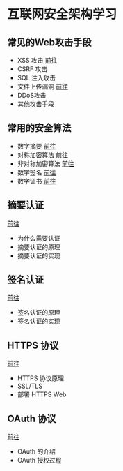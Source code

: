 # 互联网安全架构学习

## 常见的Web攻击手段
- XSS 攻击  <a href="src/main/java/com/zyh/常见的Web攻击手段/XSS攻击"  target="_blank">前往</a>
- CSRF 攻击
- SQL 注入攻击
- 文件上传漏洞  <a href="src/main/java/com/zyh/常见的Web攻击手段/文件类型判断"  target="_blank">前往</a>
- DDoS攻击
- 其他攻击手段

## 常用的安全算法

- 数字摘要 <a href="src/main/java/com/zyh/常用的安全算法/数字摘要"  target="_blank">前往</a>
- 对称加密算法 <a href="src/main/java/com/zyh/常用的安全算法/对称加密算法"  target="_blank">前往</a>
- 非对称加密算法 <a href="src/main/java/com/zyh/常用的安全算法/非对称加密算法"  target="_blank">前往</a>
- 数字签名 <a href="src/main/java/com/zyh/常用的安全算法/数字签名"  target="_blank">前往</a>
- 数字证书 <a href="src/main/java/com/zyh/常用的安全算法/数字证书"  target="_blank">前往</a>

## 摘要认证

 <a href="src/main/java/com/zyh/摘要认证"  target="_blank">前往</a>

- 为什么需要认证
- 摘要认证的原理
- 摘要认证的实现

## 签名认证

 <a href="src/main/java/com/zyh/签名认证"  target="_blank">前往</a>

- 签名认证的原理
- 签名认证的实现

## HTTPS 协议

 <a href="src/main/java/com/zyh/HTTPS协议"  target="_blank">前往</a>

- HTTPS 协议原理
- SSL/TLS
- 部署 HTTPS Web

## OAuth 协议

 <a href="src/main/java/com/zyh/OAuth协议"  target="_blank">前往</a>

- OAuth 的介绍
- OAuth 授权过程